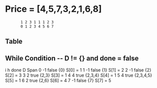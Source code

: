 # Price = [4,5,7,3,2,1,6,8]
           1 2 3 1 1 1 2 3
           0 1 2 3 4 5 6 7
## Table

## While Condition -- D != {} and done = false

i   h   done    D       Span
0   -1  false   {0}     S[0] = 1
1   -1  false    {1}    S[1] = 2
2   -1   false    {2}   S[2] = 3
3   2   true    {2,3}   S[3] = 1
4   4   true    {2,3,4}   S[4] = 1
5   4   true    {2,3,4,5}   S[5] = 1
6   2  true    {2,6} S[6] = 4
7   -1   false    {7} S[7] = 5
